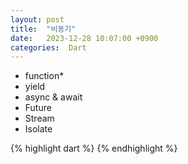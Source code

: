 ```yaml
---
layout: post
title:  "비동기"
date:   2023-12-28 10:07:00 +0900
categories:  Dart
---
```


- function*
- yield
- async & await
- Future
- Stream
- Isolate

{% highlight dart %}
{% endhighlight %}